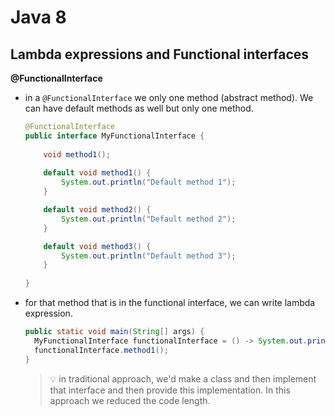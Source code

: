 # Java 8

## Lambda expressions and Functional interfaces

**@FunctionalInterface**

- in a `@FunctionalInterface` we only one method (abstract method). We can have default methods as well but only one
  method.
    ```java
    @FunctionalInterface
    public interface MyFunctionalInterface {
        
        void method1();
        
        default void method1() {
            System.out.println("Default method 1");
        }
    
        default void method2() {
            System.out.println("Default method 2");
        }
    
        default void method3() {
            System.out.println("Default method 3");
        }
        
    }
    ```
- for that method that is in the functional interface, we can write lambda expression.
  ```java
  public static void main(String[] args) {
    MyFunctionalInterface functionalInterface = () -> System.out.println("lambda implementation");
    functionalInterface.method1();
  }
  ```
  > 💡 in traditional approach, we'd make a class and then implement that interface and then provide this implementation.
  In this approach we reduced the code length.